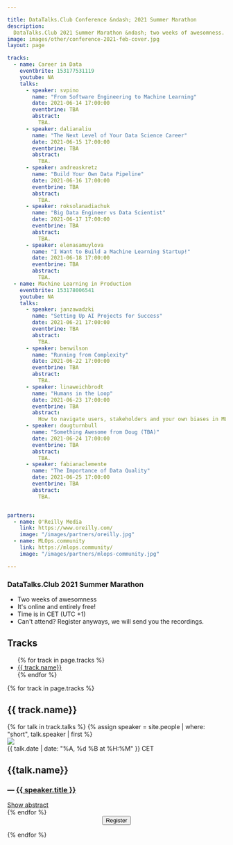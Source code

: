 ```yaml
---

title: DataTalks.Club Conference &ndash; 2021 Summer Marathon 
description:
  DataTalks.Club 2021 Summer Marathon &ndash; two weeks of awesomness.
image: images/other/conference-2021-feb-cover.jpg
layout: page

tracks:
  - name: Career in Data
    eventbrite: 153177531119
    youtube: NA
    talks:
      - speaker: svpino
        name: "From Software Engineering to Machine Learning"
        date: 2021-06-14 17:00:00
        eventbrine: TBA
        abstract:
          TBA.
      - speaker: dalianaliu
        name: "The Next Level of Your Data Science Career"
        date: 2021-06-15 17:00:00
        eventbrine: TBA
        abstract:
          TBA.
      - speaker: andreaskretz
        name: "Build Your Own Data Pipeline"
        date: 2021-06-16 17:00:00
        eventbrine: TBA
        abstract:
          TBA.
      - speaker: roksolanadiachuk
        name: "Big Data Engineer vs Data Scientist"
        date: 2021-06-17 17:00:00
        eventbrine: TBA
        abstract:
          TBA.
      - speaker: elenasamuylova
        name: "I Want to Build a Machine Learning Startup!"
        date: 2021-06-18 17:00:00
        eventbrine: TBA
        abstract:
          TBA.
  - name: Machine Learning in Production
    eventbrite: 153178006541
    youtube: NA
    talks:
      - speaker: janzawadzki
        name: "Setting Up AI Projects for Success"
        date: 2021-06-21 17:00:00
        eventbrine: TBA
        abstract:
          TBA.
      - speaker: benwilson
        name: "Running from Complexity"
        date: 2021-06-22 17:00:00
        eventbrine: TBA
        abstract:
          TBA.
      - speaker: linaweichbrodt
        name: "Humans in the Loop"
        date: 2021-06-23 17:00:00
        eventbrine: TBA
        abstract:
          How to navigate users, stakeholders and your own biases in MLOps
      - speaker: dougturnbull
        name: "Something Awesome from Doug (TBA)"
        date: 2021-06-24 17:00:00
        eventbrine: TBA
        abstract:
          TBA.
      - speaker: fabianaclemente
        name: "The Importance of Data Quality"
        date: 2021-06-25 17:00:00
        eventbrine: TBA
        abstract:
          TBA.


partners:
  - name: O'Reilly Media
    link: https://www.oreilly.com/
    image: "/images/partners/oreilly.jpg"
  - name: MLOps.community
    link: https://mlops.community/
    image: "/images/partners/mlops-community.jpg"

---
```



### DataTalks.Club 2021 Summer Marathon

* Two weeks of awesomness
* It's online and entirely free!
* Time is in CET (UTC +1)
* Can't attend? Register anyways, we will send you the recordings.


<h2>Tracks</h2>

<ul>
{% for track in page.tracks %}
  <li>
    <a href="#{{ track.name | slugify }}">{{ track.name}}</a>
  </li>
{% endfor %}
</ul>

{% for track in page.tracks %}
<h2 id="{{ track.name | slugify }}">{{ track.name}}</h2>

<div class="conference-talks">
{% for talk in track.talks %}
  {% assign speaker = site.people | where: "short", talk.speaker | first %}
  <div class="talk-wrap d-flex">
    <div class="talk-speaker-img-container">
      <img class="talk-speaker-img" src="/{{speaker.picture}}" />
    </div>
    <div class="talk-details">
      <span class="datetime">{{ talk.date | date: "%A, %d %B at %H:%M" }} CET</span>
      <h2>{{talk.name}}</h2>
      <h3 class="speaker-name">— <a href="/people/{{talk.speaker}}.html" target="_blank">{{ speaker.title }}</a></h3>
      <span class="toggle-abscract"><a href="javascript:void();" onclick="toggle('{{ talk.name | slugify }}')">Show abstract</a></span>
      <div class="talk-absctract" id="{{ talk.name | slugify }}" style="display: none;">{{ talk.abstract }}</div>
    </div>
  </div>
{% endfor %}
</div>

<center class="my-3">
<button class="btn btn-secondary btn-lg" id="eventbrite-widget-modal-trigger-{{ track.eventbrite }}" type="button">
  <i class="fas fa-check"></i> Register
</button>
</center>

{% endfor %}



<script src="https://www.eventbrite.com/static/widgets/eb_widgets.js"></script>

<script type="text/javascript">
  var exampleCallback = function() {
      console.log('Order complete!');
  };

  {% for track in page.tracks %}
  window.EBWidgets.createWidget({
      widgetType: 'checkout',
      eventId: '{{ track.eventbrite }}',
      modal: true,
      modalTriggerElementId: 'eventbrite-widget-modal-trigger-{{ track.eventbrite }}',
      onOrderComplete: exampleCallback
  });
  {% endfor %}

  function toggle(name) {
    var x = document.getElementById(name);
    if (x.style.display === "none") {
      x.style.display = "block";
    } else {
      x.style.display = "none";
    }
  }
</script>
